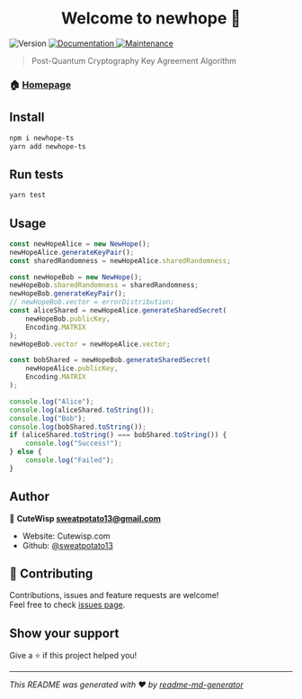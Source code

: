 <h1 align="center">Welcome to newhope 👋</h1>
<p>
  <img alt="Version" src="https://img.shields.io/badge/version-1.0.0-blue.svg?cacheSeconds=2592000" />
  <a href="https://github.com/sweatpotato13/newhope-ts" target="_blank">
    <img alt="Documentation" src="https://img.shields.io/badge/documentation-yes-brightgreen.svg" />
  </a>
  <a href="https://github.com/sweatpotato13/newhope-ts/graphs/commit-activity" target="_blank">
    <img alt="Maintenance" src="https://img.shields.io/badge/Maintained%3F-yes-green.svg" />
  </a>
</p>

> Post-Quantum Cryptography Key Agreement Algorithm

### 🏠 [Homepage](https://github.com/sweatpotato13/newhope-ts)

## Install

```sh
npm i newhope-ts
yarn add newhope-ts
```

## Run tests

```sh
yarn test
```

## Usage

```ts
const newHopeAlice = new NewHope();
newHopeAlice.generateKeyPair();
const sharedRandomness = newHopeAlice.sharedRandomness;

const newHopeBob = new NewHope();
newHopeBob.sharedRandomness = sharedRandomness;
newHopeBob.generateKeyPair();
// newHopeBob.vector = errorDistribution;
const aliceShared = newHopeAlice.generateSharedSecret(
    newHopeBob.publicKey,
    Encoding.MATRIX
);
newHopeBob.vector = newHopeAlice.vector;

const bobShared = newHopeBob.generateSharedSecret(
    newHopeAlice.publicKey,
    Encoding.MATRIX
);

console.log("Alice");
console.log(aliceShared.toString());
console.log("Bob");
console.log(bobShared.toString());
if (aliceShared.toString() === bobShared.toString()) {
    console.log("Success!");
} else {
    console.log("Failed");
}
```

## Author

👤 **CuteWisp <sweatpotato13@gmail.com>**

-   Website: Cutewisp.com
-   Github: [@sweatpotato13](https://github.com/sweatpotato13)

## 🤝 Contributing

Contributions, issues and feature requests are welcome!<br />Feel free to check [issues page](https://github.com/sweatpotato13/newhope-ts/issues).

## Show your support

Give a ⭐️ if this project helped you!

---

_This README was generated with ❤️ by [readme-md-generator](https://github.com/kefranabg/readme-md-generator)_
